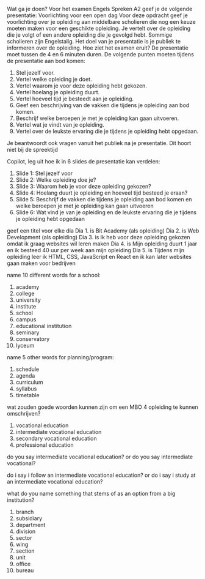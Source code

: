 Wat ga je doen?
Voor het examen Engels Spreken A2 geef je de volgende presentatie: 
Voorlichting voor een open dag
Voor deze opdracht geef je voorlichting over je opleiding aan middelbare scholieren die nog een keuze 
moeten maken voor een geschikte opleiding. Je vertelt over de opleiding die je volgt of een andere opleiding 
die je gevolgd hebt. Sommige scholieren zijn Engelstalig.
Het doel van je presentatie is je publiek te informeren over de opleiding.
Hoe ziet het examen eruit?
De presentatie moet tussen de 4 en 6 minuten duren. De volgende punten moeten tijdens de presentatie aan 
bod komen: 
1. Stel jezelf voor.
2. Vertel welke opleiding je doet.
3. Vertel waarom je voor deze opleiding hebt gekozen.
4. Vertel hoelang je opleiding duurt.
5. Vertel hoeveel tijd je besteedt aan je opleiding.
6. Geef een beschrijving van de vakken die tijdens je opleiding aan bod komen.
7. Beschrijf welke beroepen je met je opleiding kan gaan uitvoeren.
8. Vertel wat je vindt van je opleiding.
9. Vertel over de leukste ervaring die je tijdens je opleiding hebt opgedaan.
 
Je beantwoordt ook vragen vanuit het publiek na je presentatie. Dit hoort niet bij de spreektijd

Copilot, leg uit hoe ik in 6 slides de presentatie kan verdelen:
1. Slide 1: Stel jezelf voor
2. Slide 2: Welke opleiding doe je?
3. Slide 3: Waarom heb je voor deze opleiding gekozen?
4. Slide 4: Hoelang duurt je opleiding en hoeveel tijd besteed je eraan?
5. Slide 5: Beschrijf de vakken die tijdens je opleiding aan bod komen en welke beroepen je met je opleiding kan gaan uitvoeren
6. Slide 6: Wat vind je van je opleiding en de leukste ervaring die je tijdens je opleiding hebt opgedaan

geef een titel voor elke dia
Dia 1. is Bit Academy (als opleiding)
Dia 2. is Web Development (als opleiding)
Dia 3. is Ik heb voor deze opleiding gekozen omdat ik graag websites wil leren maken
Dia 4. is Mijn opleiding duurt 1 jaar en ik besteed 40 uur per week aan mijn opleiding
Dia 5. is Tijdens mijn opleiding leer ik HTML, CSS, JavaScript en React en ik kan later websites gaan maken voor bedrijven

name 10 different words for a school:
1. academy
2. college
3. university
4. institute
5. school
6. campus
7. educational institution
8. seminary
9. conservatory
10. lyceum

name 5 other words for planning/program:
1. schedule
2. agenda
3. curriculum
4. syllabus
5. timetable

wat zouden goede woorden kunnen zijn om een MBO 4 opleiding te kunnen omschrijven?
1. vocational education
2. intermediate vocational education
3. secondary vocational education
4. professional education

do you say intermediate vocational education?
or do you say intermediate vocational?

do i say i follow an intermediate vocational education?
or do i say i study at an intermediate vocational education?

what do you name something that stems of as an option from a big institution?
1. branch
2. subsidiary
3. department
4. division
5. sector
6. wing
7. section
8. unit
9. office
10. bureau